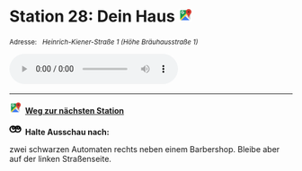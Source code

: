 # Station 28: Dein Haus  <a href="https://www.google.com/maps/dir/?api=1&travelmode=walking&destination=47.7956509,13.0252697"><img src="https://github.com/kipppunkte/kipppunkte/raw/gh-pages/assets/google-maps.svg" width="24" height="24"></a>

<small>Adresse:<em style="margin-left: 10px">Heinrich-Kiener-Straße 1 (Höhe Bräuhausstraße 1)</em></small>





<audio controls>
    <source src="https://github.com/kipppunkte/kipppunkte/raw/gh-pages/assets/28_Dein Haus.mp3" type="audio/mpeg">
    Your browser does not support the audio tag.
</audio>





____

<a href="https://www.google.com/maps/dir/?api=1&travelmode=walking&destination=47.7963392,13.0251637"><img src="https://github.com/kipppunkte/kipppunkte/raw/gh-pages/assets/google-maps.svg" style="height: 1.5em;margin-right: 0.5em"></a>**[Weg zur nächsten Station](https://www.google.com/maps/dir/?api=1&travelmode=walking&destination=47.7963392,13.0251637)**



<img class="no-click" src="https://github.com/kipppunkte/kipppunkte/raw/gh-pages/assets/eyes.svg" style="height: 1.5em;background: white;margin-right: 0.5em">**Halte Ausschau nach:**

zwei schwarzen Automaten rechts neben einem Barbershop. Bleibe aber auf der linken Straßenseite.